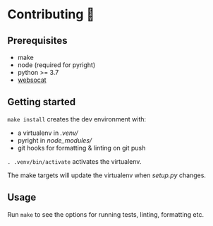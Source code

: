 # Contributing 🌳

## Prerequisites

- make
- node (required for pyright)
- python >= 3.7
- [websocat](https://github.com/vi/websocat)

## Getting started

`make install` creates the dev environment with:

- a virtualenv in _.venv/_
- pyright in _node_modules/_
- git hooks for formatting & linting on git push

`. .venv/bin/activate` activates the virtualenv.

The make targets will update the virtualenv when _setup.py_ changes.

## Usage

Run `make` to see the options for running tests, linting, formatting etc.
